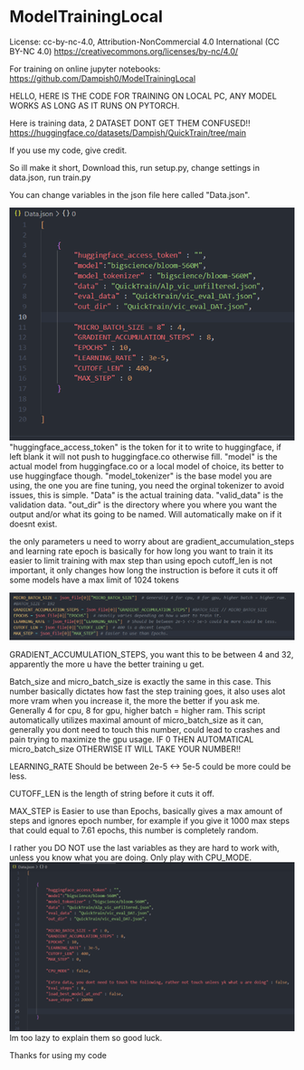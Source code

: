 # ModelTrainingLocal

License:
cc-by-nc-4.0, Attribution-NonCommercial 4.0 International (CC BY-NC 4.0)
https://creativecommons.org/licenses/by-nc/4.0/

For training on online jupyter notebooks: https://github.com/Dampish0/ModelTrainingLocal

HELLO, HERE IS THE CODE FOR TRAINING ON LOCAL PC, ANY MODEL WORKS AS LONG AS IT RUNS ON PYTORCH.

Here is training data, 2 DATASET DONT GET THEM CONFUSED!!
https://huggingface.co/datasets/Dampish/QuickTrain/tree/main

If you use my code, give credit.

So ill make it short,
Download this, run setup.py, change settings in data.json, run train.py

You can change variables in the json file here called "Data.json".

![image1](/Image21.png)
"huggingface_access_token" is the token for it to write to huggingface, if left blank it will not push to huggingface.co otherwise fill.
"model" is the actual model from huggingface.co or a local model of choice, its better to use huggingface though.
"model_tokenizer" is the base model you are using, the one you are fine tuning, you need the orginal tokenizer to avoid issues, this is simple.
"Data" is the actual training data.
"valid_data" is the validation data.
"out_dir" is the directory where you where you want the output and/or what its going to be named. Will automatically make on if it doesnt exist.


the only parameters u need to worry about are gradient_accumulation_steps
and learning rate
epoch is basically for how long you want to train it
its easier to limit training with max step than using epoch
cutoff_len is not important, it only changes how long the instruction is before it cuts it off
some models have a max limit of 1024 tokens

![image2](/image31.png)

GRADIENT_ACCUMULATION_STEPS, you want this to be between 4 and 32, apparently the more u have the better training u get.

Batch_size and micro_batch_size is exactly the same in this case. This number basically dictates how fast the step training goes, it also uses alot more vram when you increase it, the more the better if you ask me. Generally 4 for cpu, 8 for gpu, higher batch = higher ram. This script automatically utilizes maximal amount of micro_batch_size as it can, generally you dont need to touch this number, could lead to crashes and pain trying to maximize the gpu usage. IF 0 THEN AUTOMATICAL micro_batch_size OTHERWISE IT WILL TAKE YOUR NUMBER!! 

LEARNING_RATE Should be between 2e-5 <-> 5e-5 could be more could be less.

CUTOFF_LEN is the length of string before it cuts it off.

MAX_STEP is Easier to use than Epochs, basically gives a max amount of steps and ignores epoch number, for example if you give it 1000 max steps that could equal to 7.61 epochs, this number is completely random.

I rather you DO NOT use the last variables as they are hard to work with, unless you know what you are doing. Only play with CPU_MODE.
![image2](/image41.png)
Im too lazy to explain them so good luck.

Thanks for using my code
